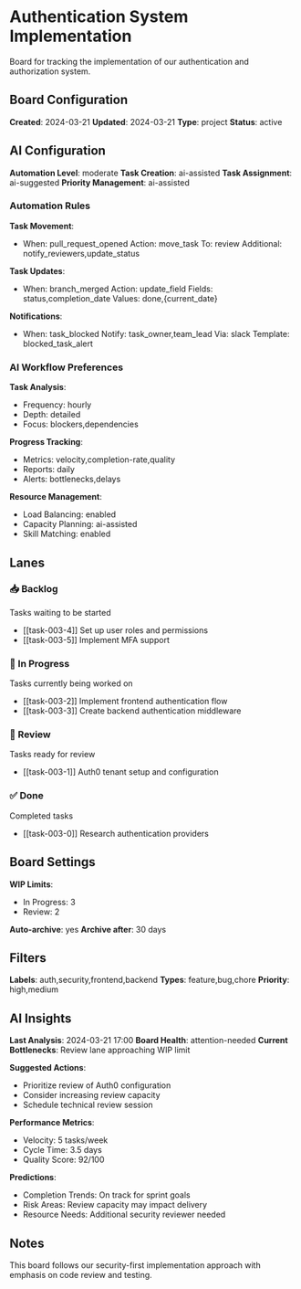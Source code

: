 # Authentication System Implementation

Board for tracking the implementation of our authentication and authorization system.

## Board Configuration
**Created**: 2024-03-21
**Updated**: 2024-03-21
**Type**: project
**Status**: active

## AI Configuration
**Automation Level**: moderate
**Task Creation**: ai-assisted
**Task Assignment**: ai-suggested
**Priority Management**: ai-assisted

### Automation Rules
**Task Movement**:
- When: pull_request_opened
  Action: move_task
  To: review
  Additional: notify_reviewers,update_status

**Task Updates**:
- When: branch_merged
  Action: update_field
  Fields: status,completion_date
  Values: done,{current_date}

**Notifications**:
- When: task_blocked
  Notify: task_owner,team_lead
  Via: slack
  Template: blocked_task_alert

### AI Workflow Preferences
**Task Analysis**:
- Frequency: hourly
- Depth: detailed
- Focus: blockers,dependencies

**Progress Tracking**:
- Metrics: velocity,completion-rate,quality
- Reports: daily
- Alerts: bottlenecks,delays

**Resource Management**:
- Load Balancing: enabled
- Capacity Planning: ai-assisted
- Skill Matching: enabled

## Lanes
### 📥 Backlog
Tasks waiting to be started
- [[task-003-4]] Set up user roles and permissions
- [[task-003-5]] Implement MFA support

### 🏃 In Progress
Tasks currently being worked on
- [[task-003-2]] Implement frontend authentication flow
- [[task-003-3]] Create backend authentication middleware

### 👀 Review
Tasks ready for review
- [[task-003-1]] Auth0 tenant setup and configuration

### ✅ Done
Completed tasks
- [[task-003-0]] Research authentication providers

## Board Settings
**WIP Limits**:
- In Progress: 3
- Review: 2

**Auto-archive**: yes
**Archive after**: 30 days

## Filters
**Labels**: auth,security,frontend,backend
**Types**: feature,bug,chore
**Priority**: high,medium

## AI Insights
**Last Analysis**: 2024-03-21 17:00
**Board Health**: attention-needed
**Current Bottlenecks**: Review lane approaching WIP limit

**Suggested Actions**:
- Prioritize review of Auth0 configuration
- Consider increasing review capacity
- Schedule technical review session

**Performance Metrics**:
- Velocity: 5 tasks/week
- Cycle Time: 3.5 days
- Quality Score: 92/100

**Predictions**:
- Completion Trends: On track for sprint goals
- Risk Areas: Review capacity may impact delivery
- Resource Needs: Additional security reviewer needed

## Notes
This board follows our security-first implementation approach with emphasis on code review and testing. 